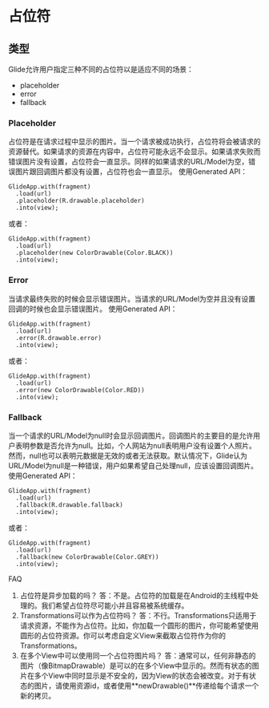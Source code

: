 # 占位符
## 类型
Glide允许用户指定三种不同的占位符以是适应不同的场景：
- placeholder
- error
- fallback
### Placeholder
占位符是在请求过程中显示的图片。当一个请求被成功执行，占位符将会被请求的资源替代。如果请求的资源在内容中，占位符可能永远不会显示。如果请求失败而错误图片没有设置，占位符会一直显示。同样的如果请求的URL/Model为空，错误图片跟回调图片都没有设置，占位符也会一直显示。 
使用Generated API：
```
GlideApp.with(fragment)
  .load(url)
  .placeholder(R.drawable.placeholder)
  .into(view);
```
或者：
```
GlideApp.with(fragment)
  .load(url)
  .placeholder(new ColorDrawable(Color.BLACK))
  .into(view);
```
### Error
当请求最终失败的时候会显示错误图片。当请求的URL/Model为空并且没有设置回调的时候也会显示错误图片。
使用Generated API：
```
GlideApp.with(fragment)
  .load(url)
  .error(R.drawable.error)
  .into(view);
```
或者：
```
GlideApp.with(fragment)
  .load(url)
  .error(new ColorDrawable(Color.RED))
  .into(view);
```
### Fallback
当一个请求的URL/Model为null时会显示回调图片。回调图片的主要目的是允许用户表明参数是否允许为null。比如，个人网站为null表明用户没有设置个人照片。然而，null也可以表明元数据是无效的或者无法获取。默认情况下，Glide认为URL/Model为null是一种错误，用户如果希望自己处理null，应该设置回调图片。
使用Generated API：
```
GlideApp.with(fragment)
  .load(url)
  .fallback(R.drawable.fallback)
  .into(view);
```
或者：
```
GlideApp.with(fragment)
  .load(url)
  .fallback(new ColorDrawable(Color.GREY))
  .into(view);
```
FAQ
1. 占位符是异步加载的吗？
答：不是。占位符的加载是在Android的主线程中处理的。我们希望占位符尽可能小并且容易被系统缓存。
2. Transformations可以作为占位符吗？
答：不行。Transformations只适用于请求资源，不能作为占位符。比如，你加载一个圆形的图片，你可能希望使用圆形的占位符资源。你可以考虑自定义View来截取占位符作为你的Transformations。
3. 在多个View中可以使用同一个占位符图片吗？
答：通常可以，任何非静态的图片（像BitmapDrawable）是可以的在多个View中显示的。然而有状态的图片在多个View中同时显示是不安全的，因为View的状态会被改变。对于有状态的图片，请使用资源id，或者使用**newDrawable()**传递给每个请求一个新的拷贝。